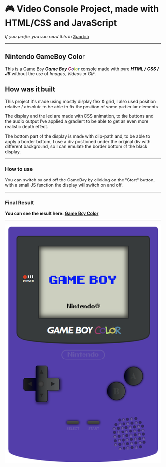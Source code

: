 # :video_game: Video Console Project, made with HTML/CSS and JavaScript 

*If you prefer you can read this in* [Spanish](/README-ESP.md)


-------------------------------------------------

## Nintendo GameBoy Color

This is a Game Boy ***Game Boy <span style="color:#a73569">C</span><span style="color:#643a8d">o</span><span style="color:#a4d562">l</span><span style="color:#cdc44f">o</span><span style="color:#4489a7">r</span>*** console made with pure ***HTML / CSS / JS*** without the use of *Images, Videos or GIF.*

## How was it built

This project it's made using mostly display flex & grid, I also used position relative / absolute to be able to fix the position of some particular elements.

The display and the led are made with CSS animation, to the buttons and the audio output I've applied a gradient to be able to get an even more realistic depth effect.

The bottom part of the display is made with clip-path and, to be able to apply a border bottom, I use a div positioned under the original div with different background, so I can emulate the border bottom of the black display.

-------------------------------------------------


### How to use

You can switch on and off the GameBoy by clicking on the "Start" button, with a small JS function the display will switch on and off.

-------------------------------------------------


### Final Result

**You can see the result here: [Game Boy Color](https://germanilu.github.io/Proyecto-Videoconsola/)**

-------------------------------------------------

![GameBoyColor](img/GameBoy-Color-on.png)


